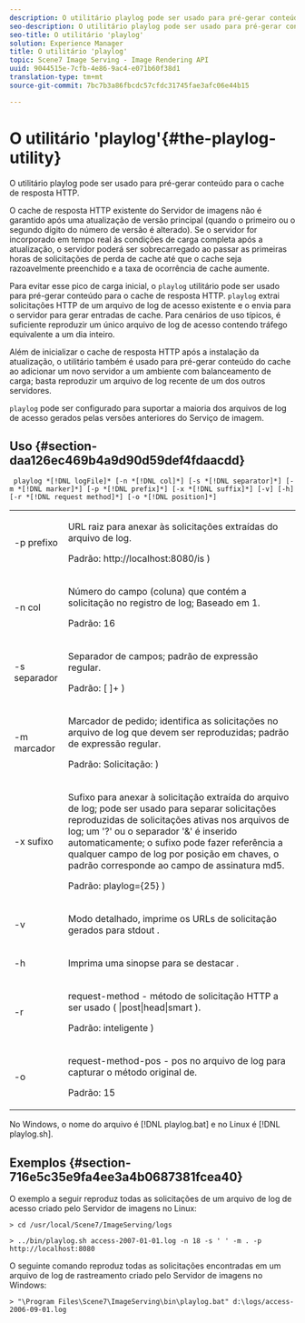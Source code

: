 ```yaml
---
description: O utilitário playlog pode ser usado para pré-gerar conteúdo para o cache de resposta HTTP.
seo-description: O utilitário playlog pode ser usado para pré-gerar conteúdo para o cache de resposta HTTP.
seo-title: O utilitário 'playlog'
solution: Experience Manager
title: O utilitário 'playlog'
topic: Scene7 Image Serving - Image Rendering API
uuid: 9044515e-7cfb-4e86-9ac4-e071b60f38d1
translation-type: tm+mt
source-git-commit: 7bc7b3a86fbcdc57cfdc31745fae3afc06e44b15

---
```



# O utilitário &#39;playlog&#39;{#the-playlog-utility}

O utilitário playlog pode ser usado para pré-gerar conteúdo para o cache de resposta HTTP.

O cache de resposta HTTP existente do Servidor de imagens não é garantido após uma atualização de versão principal (quando o primeiro ou o segundo dígito do número de versão é alterado). Se o servidor for incorporado em tempo real às condições de carga completa após a atualização, o servidor poderá ser sobrecarregado ao passar as primeiras horas de solicitações de perda de cache até que o cache seja razoavelmente preenchido e a taxa de ocorrência de cache aumente.

Para evitar esse pico de carga inicial, o `playlog` utilitário pode ser usado para pré-gerar conteúdo para o cache de resposta HTTP. `playlog` extrai solicitações HTTP de um arquivo de log de acesso existente e o envia para o servidor para gerar entradas de cache. Para cenários de uso típicos, é suficiente reproduzir um único arquivo de log de acesso contendo tráfego equivalente a um dia inteiro.

Além de inicializar o cache de resposta HTTP após a instalação da atualização, o utilitário também é usado para pré-gerar conteúdo do cache ao adicionar um novo servidor a um ambiente com balanceamento de carga; basta reproduzir um arquivo de log recente de um dos outros servidores.

`playlog` pode ser configurado para suportar a maioria dos arquivos de log de acesso gerados pelas versões anteriores do Serviço de imagem.

## Uso {#section-daa126ec469b4a9d90d59def4fdaacdd}

` playlog *[!DNL logFile]* [-n *[!DNL col]*] [-s *[!DNL separator]*] [-m *[!DNL marker]*] [-p *[!DNL prefix]*] [-x *[!DNL suffix]*] [-v] [-h] [-r *[!DNL request method]*] [-o *[!DNL position]*]`

<table id="simpletable_39B9638BCB0F4244B5155C958C044C31"> 
 <tr class="strow"> 
  <td class="stentry"> <p> <span class="codeph"> -p <span class="varname"> prefixo </span></span> </p> </td> 
  <td class="stentry"> <p>URL raiz para anexar às solicitações extraídas do arquivo de log. </p> <p>Padrão: <span class="filepath"> http://localhost:8080/is </span>) </p> </td> 
 </tr> 
 <tr class="strow"> 
  <td class="stentry"> <p> <span class="codeph"> -n <span class="varname"> col </span></span> </p> </td> 
  <td class="stentry"> <p>Número do campo (coluna) que contém a solicitação no registro de log; Baseado em 1. </p> <p>Padrão: 16 </p> </td> 
 </tr> 
 <tr class="strow"> 
  <td class="stentry"> <p> <span class="codeph"> -s <span class="varname"> separador </span></span> </p> </td> 
  <td class="stentry"> <p>Separador de campos; padrão de expressão regular. </p> <p>Padrão: <span class="codeph"> [ ]+ </span>) </p> </td> 
 </tr> 
 <tr class="strow"> 
  <td class="stentry"> <p> <span class="codeph"> -m <span class="varname"> marcador </span></span> </p> </td> 
  <td class="stentry"> <p>Marcador de pedido; identifica as solicitações no arquivo de log que devem ser reproduzidas; padrão de expressão regular. </p> <p>Padrão: <span class="codeph"> Solicitação: </span>) </p> </td> 
 </tr> 
 <tr class="strow"> 
  <td class="stentry"> <p> <span class="codeph"> -x <span class="varname"> sufixo </span></span> </p> </td> 
  <td class="stentry"> <p>Sufixo para anexar à solicitação extraída do arquivo de log; pode ser usado para separar solicitações reproduzidas de solicitações ativas nos arquivos de log; um '?' ou o separador '&amp;' é inserido automaticamente; o sufixo pode fazer referência a qualquer campo de log por posição em chaves, o padrão corresponde ao campo de assinatura md5. </p> <p>Padrão: <span class="codeph"> playlog={25} </span>) </p> </td> 
 </tr> 
 <tr class="strow"> 
  <td class="stentry"> <p> <span class="codeph"> -v </span> </p> </td> 
  <td class="stentry"> <p>Modo detalhado, imprime os URLs de solicitação gerados para <span class="codeph"> stdout </span>. </p> </td> 
 </tr> 
 <tr class="strow"> 
  <td class="stentry"> <p> <span class="codeph"> -h </span> </p> </td> 
  <td class="stentry"> <p>Imprima uma sinopse para <span class="codeph"> se destacar </span>. </p> </td> 
 </tr> 
 <tr class="strow"> 
  <td class="stentry"> <p> <span class="codeph"> -r </span> </p> </td> 
  <td class="stentry"> <p>request-method - método de solicitação HTTP a ser usado ( <span class="codeph"> |post|head|smart </span>). </p> <p>Padrão: <span class="codeph"> inteligente </span>) </p> </td> 
 </tr> 
 <tr class="strow"> 
  <td class="stentry"> <p> <span class="codeph"> -o </span> </p> </td> 
  <td class="stentry"> <p>request-method-pos - pos no arquivo de log para capturar o método original de. </p> <p>Padrão: 15 </p> </td> 
 </tr> 
</table>

No Windows, o nome do arquivo é [!DNL playlog.bat] e no Linux é [!DNL playlog.sh].

## Exemplos {#section-716e5c35e9fa4ee3a4b0687381fcea40}

O exemplo a seguir reproduz todas as solicitações de um arquivo de log de acesso criado pelo Servidor de imagens no Linux:

`> cd /usr/local/Scene7/ImageServing/logs`

`> ../bin/playlog.sh access-2007-01-01.log -n 18 -s ' ' -m . -p http://localhost:8080`

O seguinte comando reproduz todas as solicitações encontradas em um arquivo de log de rastreamento criado pelo Servidor de imagens no Windows:

`> "\Program Files\Scene7\ImageServing\bin\playlog.bat" d:\logs/access-2006-09-01.log`
